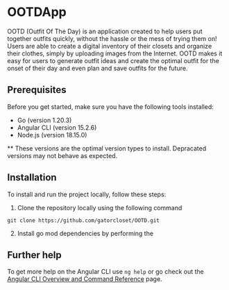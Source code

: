 # OOTDApp

OOTD (Outfit Of The Day) is an application created to help users put together outfits quickly, without the hassle or the mess of trying them on! Users are able to create a digital inventory of their closets and organize their clothes, simply by uploading images from the Internet. OOTD makes it easy for users to generate outfit ideas and create the optimal outfit for the onset of their day and even plan and save outfits for the future.

## Prerequisites
Before you get started, make sure you have the following tools installed:

- Go (version 1.20.3)
- Angular CLI (version 15.2.6)
- Node.js (version 18.15.0)

** These versions are the optimal version types to install. Depracated versions may not behave as expected.

## Installation
To install and run the project locally, follow these steps:

1. Clone the repository locally using the following command 
```
git clone https://github.com/gatorcloset/OOTD.git
```
2. Install go mod dependencies by performing the

## Further help

To get more help on the Angular CLI use `ng help` or go check out the [Angular CLI Overview and Command Reference](https://angular.io/cli) page.
